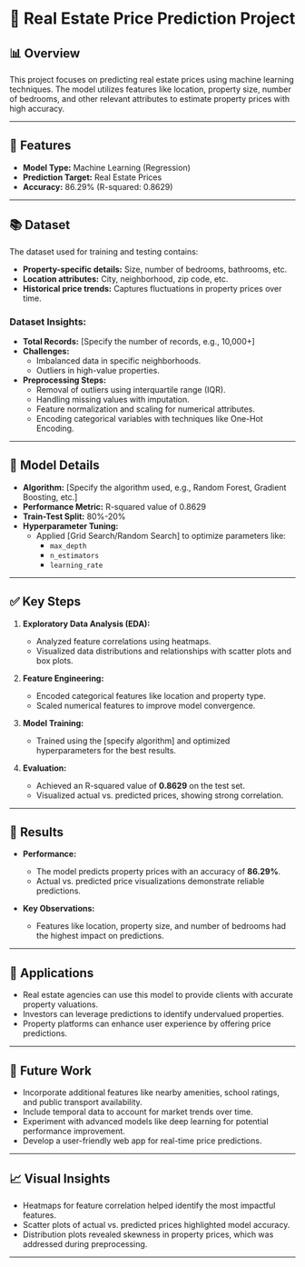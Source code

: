 # 🏢 Real Estate Price Prediction Project

## 📊 Overview
This project focuses on predicting real estate prices using machine learning techniques. The model utilizes features like location, property size, number of bedrooms, and other relevant attributes to estimate property prices with high accuracy.

---

## 🔧 Features
- **Model Type:** Machine Learning (Regression)
- **Prediction Target:** Real Estate Prices
- **Accuracy:** 86.29% (R-squared: 0.8629)

---

## 📚 Dataset
The dataset used for training and testing contains:
- **Property-specific details:** Size, number of bedrooms, bathrooms, etc.
- **Location attributes:** City, neighborhood, zip code, etc.
- **Historical price trends:** Captures fluctuations in property prices over time.

### Dataset Insights:
- **Total Records:** [Specify the number of records, e.g., 10,000+]
- **Challenges:** 
  - Imbalanced data in specific neighborhoods.
  - Outliers in high-value properties.
- **Preprocessing Steps:**
  - Removal of outliers using interquartile range (IQR).
  - Handling missing values with imputation.
  - Feature normalization and scaling for numerical attributes.
  - Encoding categorical variables with techniques like One-Hot Encoding.

---

## 🔬 Model Details
- **Algorithm:** [Specify the algorithm used, e.g., Random Forest, Gradient Boosting, etc.]
- **Performance Metric:** R-squared value of 0.8629
- **Train-Test Split:** 80%-20%
- **Hyperparameter Tuning:** 
  - Applied [Grid Search/Random Search] to optimize parameters like:
    - `max_depth`
    - `n_estimators`
    - `learning_rate`

---

## ✅ Key Steps
1. **Exploratory Data Analysis (EDA):**
   - Analyzed feature correlations using heatmaps.
   - Visualized data distributions and relationships with scatter plots and box plots.

2. **Feature Engineering:**
   - Encoded categorical features like location and property type.
   - Scaled numerical features to improve model convergence.

3. **Model Training:**
   - Trained using the [specify algorithm] and optimized hyperparameters for the best results.

4. **Evaluation:**
   - Achieved an R-squared value of **0.8629** on the test set.
   - Visualized actual vs. predicted prices, showing strong correlation.

---

## 🎯 Results
- **Performance:** 
  - The model predicts property prices with an accuracy of **86.29%**.
  - Actual vs. predicted price visualizations demonstrate reliable predictions.

- **Key Observations:** 
  - Features like location, property size, and number of bedrooms had the highest impact on predictions.

---

## 🌟 Applications
- Real estate agencies can use this model to provide clients with accurate property valuations.
- Investors can leverage predictions to identify undervalued properties.
- Property platforms can enhance user experience by offering price predictions.

---

## 🚀 Future Work
- Incorporate additional features like nearby amenities, school ratings, and public transport availability.
- Include temporal data to account for market trends over time.
- Experiment with advanced models like deep learning for potential performance improvement.
- Develop a user-friendly web app for real-time price predictions.

---

## 📈 Visual Insights
- Heatmaps for feature correlation helped identify the most impactful features.
- Scatter plots of actual vs. predicted prices highlighted model accuracy.
- Distribution plots revealed skewness in property prices, which was addressed during preprocessing.

---
